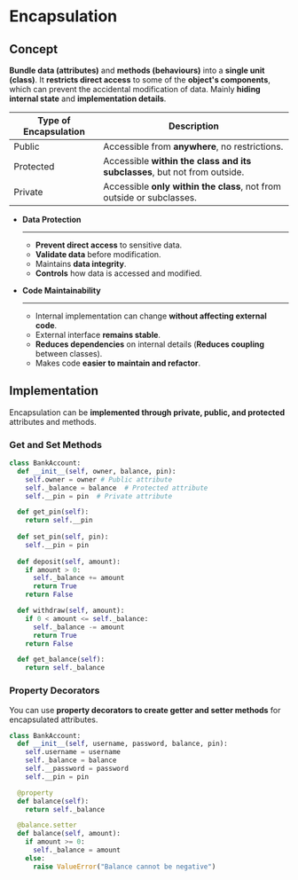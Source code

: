 # Encapsulation

## Concept

**Bundle data (attributes)** and **methods (behaviours)** into a **single unit (class)**. It **restricts direct access** to some of the **object's components**, which can prevent the accidental modification of data. Mainly **hiding internal state** and **implementation details**.

| Type of Encapsulation | Description |
|-----------------------|-------------|
| Public | Accessible from **anywhere**, no restrictions. |
| Protected | Accessible **within the class and its subclasses**, but not from outside. |
| Private | Accessible **only within the class**, not from outside or subclasses. |

<div class="grid cards" markdown>

-   __Data Protection__

    ---

    - **Prevent direct access** to sensitive data.
    - **Validate data** before modification.
    - Maintains **data integrity**.
    - **Controls** how data is accessed and modified.

  - __Code Maintainability__

    ---

    - Internal implementation can change **without affecting external code**.
    - External interface **remains stable**.
    - **Reduces dependencies** on internal details (**Reduces coupling** between classes).
    - Makes code **easier to maintain and refactor**.  

</div>


## Implementation

Encapsulation can be **implemented through private, public, and protected** attributes and methods.

### Get and Set Methods

```python linenums="1"
class BankAccount:
  def __init__(self, owner, balance, pin):
    self.owner = owner # Public attribute
    self._balance = balance  # Protected attribute
    self.__pin = pin  # Private attribute

  def get_pin(self):
    return self.__pin
  
  def set_pin(self, pin):
    self.__pin = pin
  
  def deposit(self, amount):
    if amount > 0:
      self._balance += amount
      return True
    return False

  def withdraw(self, amount):
    if 0 < amount <= self._balance:
      self._balance -= amount
      return True
    return False

  def get_balance(self):
    return self._balance
```

### Property Decorators

You can use **property decorators to create getter and setter methods** for encapsulated attributes.

```python linenums="1" hl_lines="8 12"
class BankAccount:
  def __init__(self, username, password, balance, pin):
    self.username = username
    self._balance = balance
    self.__password = password
    self.__pin = pin

  @property
  def balance(self):
    return self._balance

  @balance.setter
  def balance(self, amount):
    if amount >= 0:
      self._balance = amount
    else:
      raise ValueError("Balance cannot be negative")
```
